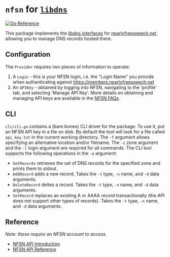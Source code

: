 `nfsn` for [`libdns`](https://github.com/libdns/libdns)
=======================

[![Go Reference](https://pkg.go.dev/badge/test.svg)](https://pkg.go.dev/github.com/libdns/nfsn)

This package implements the [libdns interfaces](https://github.com/libdns/libdns) for
[nearlyfreespeech.net](https://www.nearlyfreespeech.net), allowing you to manage DNS records hosted
there.

## Configuration

The `Provider` requires two pieces of information to operate:

1. A `Login` - this is your NFSN login, i.e. the "Login Name" you provide when authenticating
   against https://members.nearlyfreespeech.net
2. An `APIKey` - obtained by logging into NFSN, navigating to the 'profile' tab, and selecting
   'Manage API Key'. More details on obtaining and managing API keys are available in the [NFSN
   FAQs](https://members.nearlyfreespeech.net/faq).

## CLI

`cli/cli.go` contains a (bare bones) CLI driver for the package. To use it, put an NFSN API key in a
file on disk. By default the tool will look for a file called `api_key.txt` in the current working
directory. The `-f` argument allows specifying an alternative location and/or filename. The `-z`
zone argument and the `-l` login argument are required for all commands. The CLI tool supports the
following operations in the `-o` argument:

* `GetRecords` retrieves the set of DNS records for the specified zone and prints them to stdout.
* `AddRecord` adds a new record. Takes the `-t` type, `-n` name, and `-d` data arguments.
* `DeleteRecord` deltes a record. Takes the `-t` type, `-n` name, and `-d` data arguments.
* `SetRecord` replaces an existing A or AAAA record transactionally (the API does not support other
  types of records). Takes the `-t` type, `-n` name, and `-d` data arguments.

## Reference

_Note: these require an NFSN account to access._

* [NFSN API Introduction](https://members.nearlyfreespeech.net/wiki/API/Introduction)
* [NFSN API Reference](https://members.nearlyfreespeech.net/wiki/API/Reference)
